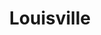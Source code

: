 ---
place: louisville-ky
title: Louisville
states:
  - KY
type: local
x: -85.7584557
y: 38.2526647
wwc: true
---